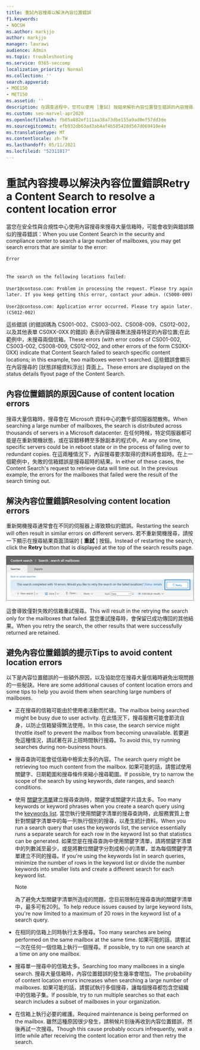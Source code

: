 ```yaml
---
title: 重試內容搜尋以解決內容位置錯誤
f1.keywords:
- NOCSH
ms.author: markjjo
author: markjjo
manager: laurawi
audience: Admin
ms.topic: troubleshooting
ms.service: O365-seccomp
localization_priority: Normal
ms.collection: ''
search.appverid:
- MOE150
- MET150
ms.assetid: ''
description: 在調查過程中，您可以使用 [重試] 按鈕來解析內容位置發生錯誤的內容搜尋。
ms.custom: seo-marvel-apr2020
ms.openlocfilehash: fb85a882ef111aa38a73dbe155a9ad0ef57dd3de
ms.sourcegitcommit: efb932db63ad3ab4af4b585428d567d069410e4e
ms.translationtype: MT
ms.contentlocale: zh-TW
ms.lasthandoff: 05/11/2021
ms.locfileid: "52311817"
---
```

# <a name="retry-a-content-search-to-resolve-a-content-location-error"></a><span data-ttu-id="bd797-103">重試內容搜尋以解決內容位置錯誤</span><span class="sxs-lookup"><span data-stu-id="bd797-103">Retry a Content Search to resolve a content location error</span></span>

<span data-ttu-id="bd797-104">當您在安全性與合規性中心使用內容搜尋來搜尋大量信箱時，可能會收到與錯誤類似的搜尋錯誤：</span><span class="sxs-lookup"><span data-stu-id="bd797-104">When you use Content Search in the security and compliance center to search a large number of mailboxes, you may get search errors that are similar to the  error:</span></span>

```text
Error


The search on the following locations failed:

User1@contoso.com: Problem in processing the request. Please try again later. If you keep getting this error, contact your admin. (CS008-009)

User2@contoso.com: Application error occurred. Please try again later. (CS012-002)
```

<span data-ttu-id="bd797-105">這些錯誤 (的錯誤碼為 CS001-002、CS003-002、CS008-009、CS012-002，以及其他表單 CS0XX-0XX 的錯誤) 表示內容搜尋無法搜尋特定的內容位置;在此範例中，未搜尋兩個信箱。</span><span class="sxs-lookup"><span data-stu-id="bd797-105">These errors (with error codes of CS001-002, CS003-002, CS008-009, CS012-002, and other errors of the form CS0XX-0XX) indicate that Content Search failed to search specific content locations; in this example, two mailboxes weren't searched.</span></span> <span data-ttu-id="bd797-106">這些錯誤會顯示在內容搜尋的 [狀態詳細資料浮出] 頁面上。</span><span class="sxs-lookup"><span data-stu-id="bd797-106">These errors are displayed on the status details flyout page of the Content Search.</span></span>

## <a name="cause-of-content-location-errors"></a><span data-ttu-id="bd797-107">內容位置錯誤的原因</span><span class="sxs-lookup"><span data-stu-id="bd797-107">Cause of content location errors</span></span>

<span data-ttu-id="bd797-108">搜尋大量信箱時，搜尋會在 Microsoft 資料中心的數千部伺服器間散佈。</span><span class="sxs-lookup"><span data-stu-id="bd797-108">When searching a large number of mailboxes, the search is distributed across thousands of servers in a Microsoft datacenter.</span></span> <span data-ttu-id="bd797-109">在任何時候，特定伺服器都可能是在重新開機狀態，或在容錯移轉至多餘副本的程式中。</span><span class="sxs-lookup"><span data-stu-id="bd797-109">At any one time, specific servers could be in reboot state or in the process of failing over to redundant copies.</span></span> <span data-ttu-id="bd797-110">在這兩種情況下，內容搜尋要求取得的資料將會超時。在上一個範例中，失敗的信箱錯誤是搜尋超時的結果。</span><span class="sxs-lookup"><span data-stu-id="bd797-110">In either of these cases, the Content Search's request to retrieve data will time out. In the previous example, the errors for the mailboxes that failed were the result of the search timing out.</span></span>

## <a name="resolving-content-location-errors"></a><span data-ttu-id="bd797-111">解決內容位置錯誤</span><span class="sxs-lookup"><span data-stu-id="bd797-111">Resolving content location errors</span></span>

<span data-ttu-id="bd797-112">重新開機搜尋通常會在不同的伺服器上導致類似的錯誤。</span><span class="sxs-lookup"><span data-stu-id="bd797-112">Restarting the search will often result in similar errors on different servers.</span></span> <span data-ttu-id="bd797-113">若不重新開機搜尋，請按一下顯示在搜尋結果頁面頂端的 [ **重試** ] 按鈕。</span><span class="sxs-lookup"><span data-stu-id="bd797-113">Instead of restarting the search, click the **Retry** button that is displayed at the top of the search results page.</span></span>

![按一下 [重試] 按鈕以解決內容位置錯誤](../media/retrycontentsearch3.png)

<span data-ttu-id="bd797-115">這會導致僅對失敗的信箱重試搜尋。</span><span class="sxs-lookup"><span data-stu-id="bd797-115">This will result in the retrying the search only for the mailboxes that failed.</span></span> <span data-ttu-id="bd797-116">當您重試搜尋時，會保留已成功傳回的其他結果。</span><span class="sxs-lookup"><span data-stu-id="bd797-116">When you retry the search, the other results that were successfully returned are retained.</span></span>

## <a name="tips-to-avoid-content-location-errors"></a><span data-ttu-id="bd797-117">避免內容位置錯誤的提示</span><span class="sxs-lookup"><span data-stu-id="bd797-117">Tips to avoid content location errors</span></span>

<span data-ttu-id="bd797-118">以下是內容位置錯誤的一些額外原因，以及協助您在搜尋大量信箱時避免出現問題的一些秘訣。</span><span class="sxs-lookup"><span data-stu-id="bd797-118">Here are some additional causes of content location errors and some tips to help you avoid them when searching large numbers of mailboxes.</span></span>

- <span data-ttu-id="bd797-119">正在搜尋的信箱可能由於使用者活動而忙碌。</span><span class="sxs-lookup"><span data-stu-id="bd797-119">The mailbox being searched might be busy due to user activity.</span></span> <span data-ttu-id="bd797-120">在此情況下，搜尋服務可能會節流自身，以防止信箱變得無法使用。</span><span class="sxs-lookup"><span data-stu-id="bd797-120">In this case, the search service might throttle itself to prevent the mailbox from becoming unavailable.</span></span> <span data-ttu-id="bd797-121">若要避免這種情況，請試著在非上班時間執行搜尋。</span><span class="sxs-lookup"><span data-stu-id="bd797-121">To avoid this, try running searches during non-business hours.</span></span>

- <span data-ttu-id="bd797-122">搜尋查詢可能會從信箱中檢索太多的內容。</span><span class="sxs-lookup"><span data-stu-id="bd797-122">The search query might be retrieving too much content from the mailbox.</span></span> <span data-ttu-id="bd797-123">如果可能的話，請嘗試使用關鍵字、日期範圍和搜尋條件來縮小搜尋範圍。</span><span class="sxs-lookup"><span data-stu-id="bd797-123">If possible, try to narrow the scope of the search by using keywords, date ranges, and search conditions.</span></span>

- <span data-ttu-id="bd797-124">使用 [關鍵字清單](view-keyword-statistics-for-content-search.md#get-keyword-statistics-for-searches)建立搜尋查詢時，關鍵字或關鍵字片語太多。</span><span class="sxs-lookup"><span data-stu-id="bd797-124">Too many keywords or keyword phrases when you create a search query using the [keywords list](view-keyword-statistics-for-content-search.md#get-keyword-statistics-for-searches).</span></span> <span data-ttu-id="bd797-125">當您執行使用關鍵字清單的搜尋查詢時，此服務實質上會針對關鍵字清單中的每一列執行個別的搜尋，以產生統計資料。</span><span class="sxs-lookup"><span data-stu-id="bd797-125">When you run a search query that uses the keywords list, the service essentially runs a separate search for each row in the keyword list so that statistics can be generated.</span></span> <span data-ttu-id="bd797-126">如果您是在搜尋查詢中使用關鍵字清單，請將關鍵字清單中的列數減至最少，或是將數位關鍵字分割成較小的清單，並為每個關鍵字清單建立不同的搜尋。</span><span class="sxs-lookup"><span data-stu-id="bd797-126">If you're using the keywords list in search queries, minimize the number of rows in the keyword list or divide the number keywords into smaller lists and create a different search for each keyword list.</span></span>

  > [!NOTE]
  > <span data-ttu-id="bd797-127">為了避免大型關鍵字清單所造成的問題，您目前限制在搜尋查詢的關鍵字清單中，最多可有20列。</span><span class="sxs-lookup"><span data-stu-id="bd797-127">To help reduce issues caused by large keyword lists, you're now limited to a maximum of 20 rows in the keyword list of a search query.</span></span>

- <span data-ttu-id="bd797-128">在相同的信箱上同時執行太多搜尋。</span><span class="sxs-lookup"><span data-stu-id="bd797-128">Too many searches are being performed on the same mailbox at the same time.</span></span> <span data-ttu-id="bd797-129">如果可能的話，請嘗試一次在任何一個信箱上執行一個搜尋。</span><span class="sxs-lookup"><span data-stu-id="bd797-129">If possible, try to run one search at a time on any one mailbox.</span></span>

- <span data-ttu-id="bd797-130">搜尋單一搜尋中的信箱太多。</span><span class="sxs-lookup"><span data-stu-id="bd797-130">Searching too many mailboxes in a single search.</span></span> <span data-ttu-id="bd797-131">搜尋大量信箱時，內容位置錯誤的發生幾率會增加。</span><span class="sxs-lookup"><span data-stu-id="bd797-131">The probability of content location errors increases when searching a large number of mailboxes.</span></span> <span data-ttu-id="bd797-132">如果可能的話，請嘗試執行多個搜尋，讓每個搜尋都包含您組織中的信箱子集。</span><span class="sxs-lookup"><span data-stu-id="bd797-132">If possible, try to run multiple searches so that each search includes a subset of  mailboxes in your organization.</span></span>

- <span data-ttu-id="bd797-133">在信箱上執行必要的維護。</span><span class="sxs-lookup"><span data-stu-id="bd797-133">Required maintenance is being performed on the mailbox.</span></span> <span data-ttu-id="bd797-134">雖然這種原因很少發生，請稍候片刻後再收到內容位置錯誤，然後再試一次搜尋。</span><span class="sxs-lookup"><span data-stu-id="bd797-134">Though this cause probably occurs infrequently, wait a little while after receiving the content location error and then retry the search.</span></span>

